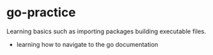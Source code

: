 # go-practice

Learning basics such as importing packages building executable files.
- learning how to navigate to the go documentation
